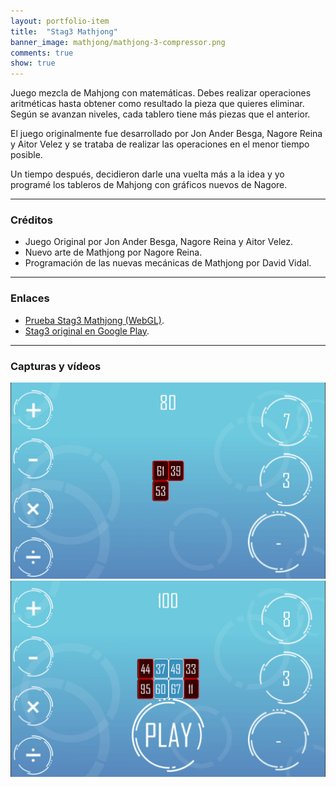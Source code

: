 ```yaml
---
layout: portfolio-item
title:  "Stag3 Mathjong"
banner_image: mathjong/mathjong-3-compressor.png
comments: true
show: true
---
```


Juego mezcla de Mahjong con matemáticas. Debes realizar operaciones aritméticas hasta obtener como resultado la pieza que quieres eliminar. Según se avanzan niveles, cada tablero tiene más piezas que el anterior.

El juego originalmente fue desarrollado por Jon Ander Besga, Nagore Reina y Aitor Velez y se trataba de realizar las operaciones en el menor tiempo posible.

Un tiempo después, decidieron darle una vuelta más a la idea y yo programé los tableros de Mahjong con gráficos nuevos de Nagore.

---

### Créditos
* Juego Original por Jon Ander Besga, Nagore Reina y Aitor Velez.
* Nuevo arte de Mathjong por Nagore Reina.
* Programación de las nuevas mecánicas de Mathjong por David Vidal.

---

### Enlaces
* [Prueba Stag3 Mathjong (WebGL)](/assets/builds/mathjong/index.html).
* [Stag3 original en Google Play](https://play.google.com/store/apps/details?id=org.fordevgames.stagemath&hl=es).

---

### Capturas y vídeos
![Nivel 2](/assets/images/mathjong/mathjong-2-compressor.png "Nivel 2")
![Nivel 3](/assets/images/mathjong/mathjong-3-compressor.png "Nivel 3")
